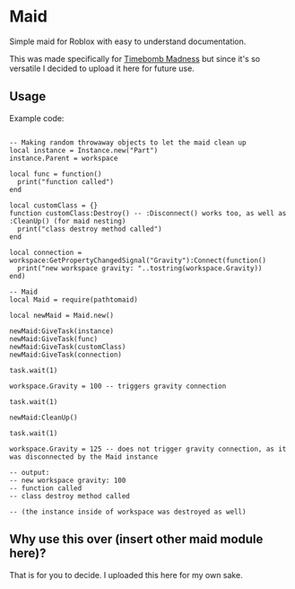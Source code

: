 # Maid
Simple maid for Roblox with easy to understand documentation.

This was made specifically for [Timebomb Madness](https://timebombmadness.com/) but since it's so versatile I decided to upload it here for future use.

## Usage

Example code:
```luau

-- Making random throwaway objects to let the maid clean up
local instance = Instance.new("Part")
instance.Parent = workspace

local func = function()
  print("function called")
end

local customClass = {}
function customClass:Destroy() -- :Disconnect() works too, as well as :CleanUp() (for maid nesting)
  print("class destroy method called")
end

local connection = workspace:GetPropertyChangedSignal("Gravity"):Connect(function()
  print("new workspace gravity: "..tostring(workspace.Gravity))
end)

-- Maid
local Maid = require(pathtomaid)

local newMaid = Maid.new()

newMaid:GiveTask(instance)
newMaid:GiveTask(func)
newMaid:GiveTask(customClass)
newMaid:GiveTask(connection)

task.wait(1)

workspace.Gravity = 100 -- triggers gravity connection

task.wait(1)

newMaid:CleanUp()

task.wait(1)

workspace.Gravity = 125 -- does not trigger gravity connection, as it was disconnected by the Maid instance

-- output:
-- new workspace gravity: 100
-- function called
-- class destroy method called

-- (the instance inside of workspace was destroyed as well)
```

## Why use this over (insert other maid module here)?

That is for you to decide. I uploaded this here for my own sake.
